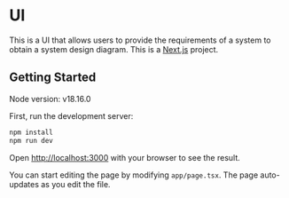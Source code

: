 # UI

This is a UI that allows users to provide the requirements of a system to obtain a system design diagram. This is a [Next.js](https://nextjs.org/) project.

## Getting Started

Node version: v18.16.0

First, run the development server:

```bash
npm install
npm run dev
```

Open [http://localhost:3000](http://localhost:3000) with your browser to see the result.

You can start editing the page by modifying `app/page.tsx`. The page auto-updates as you edit the file.
